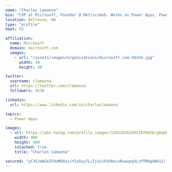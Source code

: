 ```yaml
---
name: "Charles Lamanna"
bio: "CVP at Microsoft, Founder @ MetricsHub. Works on Power Apps, Power Automate, Power Virtual Agent, Common Data Service and Dynamics 365."
location: Bellevue, WA
type: "profile"
heat: 92

affiliation:
  name: Microsoft
  domain: microsoft.com
  images:
    - url: "/assets/images/organizations/microsoft.com-50x50.jpg"
      width: 50
      height: 50

twitter:
  username: clamanna
  url: https://twitter.com/clamanna
  followers: 4538

linkedin:
  url: https://www.linkedin.com/in/charleslamanna

topics:
  - Power Apps

images:
  - url: https://pbs.twimg.com/profile_images/1263202626922876928/g6qGbHZ-_400x400.jpg
    width: 400
    height: 400
    isCached: true
    title: "Charles Lamanna"

secured: "yC3SJmAGX2F8UMO0zviY2sGuy7L/ZjuCsFUX0xLvRoaxpq3LcPTMOq4NXuZ/f4TxZNOvQP2GWdAOJrAXbOJM20Pbz88wy2ssE6SKTQMFkwHYTtEeulU1feNjMkdJ0UoRbfOqIt2gNHrDf1eSbHB/jI2KDekgp3TlsFEA663LKopHkO6mWvlL04eHeBvAo0paTSAeOhIWnBQKwgcdzUixYJo8tZKlXRTuOU6M+2K4LbtYr2yfMPpOzlW7oc4XXvUVvmSMYG5UsJCFsAl1nPBz/p73geEb6AJ6ABuWn7JKLb/HEAV76j2VPbXJ1Ds3cXQv2PIuWOz7QiLhm5YwjwamDcUhcS8Yxghl1v3btQNZvnswSjM00ThQA5o2WtpYhHJnsYeHVNPNk78CBeN5i1sE+LiAqS5W7B8TDnSBwIPkdgo=;27cUU1c8qSYS2rJEF83kKA=="
---
```


